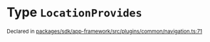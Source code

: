 # Type `LocationProvides`
<sub>Declared in [packages/sdk/app-framework/src/plugins/common/navigation.ts:71](https://github.com/dxos/dxos/blob/52455dba3/packages/sdk/app-framework/src/plugins/common/navigation.ts#L71)</sub>






